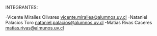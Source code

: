 INTEGRANTES:

-Vicente Miralles Olivares     vicente.miralles@alumnos.uv.cl
-Nataniel Palacios Toro        nataniel.palacios@alumnos.uv.cl
-Matias Rivas Caceres          matias.rivas@almunos.uv.cl
